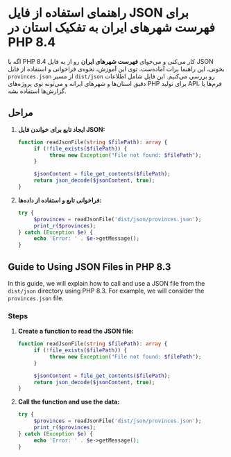 # راهنمای استفاده از فایل JSON برای فهرست شهرهای ایران به تفکیک استان در PHP 8.4

اگه با PHP 8.4 کار می‌کنی و می‌خوای **فهرست شهرهای ایران** رو از یه فایل JSON بخونی، این راهنما برات آماده‌ست. توی این آموزش، نحوه‌ی فراخوانی و استفاده از فایل `provinces.json` از مسیر `dist/json` رو بررسی می‌کنیم. این فایل شامل اطلاعات دقیق استان‌ها و شهرهای ایرانه و می‌تونه توی پروژه‌های PHP برای تولید API، فرم‌ها یا گزارش‌ها استفاده بشه.

## مراحل

1. **ایجاد تابع برای خواندن فایل JSON:**

   ```php
   function readJsonFile(string $filePath): array {
        if (!file_exists($filePath)) {
             throw new Exception("File not found: $filePath");
        }

        $jsonContent = file_get_contents($filePath);
        return json_decode($jsonContent, true);
   }
   ```

2. **فراخوانی تابع و استفاده از داده‌ها:**

   ```php
   try {
        $provinces = readJsonFile('dist/json/provinces.json');
        print_r($provinces);
   } catch (Exception $e) {
        echo 'Error: ' . $e->getMessage();
   }
   ```

## Guide to Using JSON Files in PHP 8.3

In this guide, we will explain how to call and use a JSON file from the `dist/json` directory using PHP 8.3. For example, we will consider the `provinces.json` file.

### Steps

1. **Create a function to read the JSON file:**

   ```php
   function readJsonFile(string $filePath): array {
        if (!file_exists($filePath)) {
             throw new Exception("File not found: $filePath");
        }

        $jsonContent = file_get_contents($filePath);
        return json_decode($jsonContent, true);
   }
   ```

2. **Call the function and use the data:**

   ```php
   try {
        $provinces = readJsonFile('dist/json/provinces.json');
        print_r($provinces);
   } catch (Exception $e) {
        echo 'Error: ' . $e->getMessage();
   }
   ```
